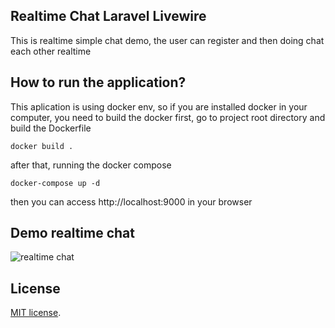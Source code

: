 ## Realtime Chat Laravel Livewire

This is realtime simple chat demo, the user can register and then doing chat each other realtime

## How to run the application?

This aplication is using docker env, so if you are installed docker in your computer, you need to build the docker first, go to project root directory and build the Dockerfile

```
docker build .
```

after that, running the docker compose
```
docker-compose up -d
```

then you can access http://localhost:9000 in your browser

## Demo realtime chat
![realtime chat](https://github.com/juangsalaz/realtime-chat/blob/main/demo.gif)

## License
[MIT license](https://opensource.org/licenses/MIT).

